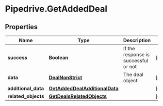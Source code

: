 # Pipedrive.GetAddedDeal

## Properties

Name | Type | Description | Notes
------------ | ------------- | ------------- | -------------
**success** | **Boolean** | If the response is successful or not | [optional] 
**data** | [**DealNonStrict**](DealNonStrict.md) | The deal object | [optional] 
**additional_data** | [**GetAddedDealAdditionalData**](GetAddedDealAdditionalData.md) |  | [optional] 
**related_objects** | [**GetDealsRelatedObjects**](GetDealsRelatedObjects.md) |  | [optional] 



